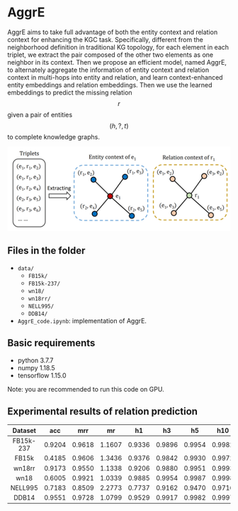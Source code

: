 # AggrE
AggrE aims to take full advantage of both the entity context and relation context for enhancing the KGC task. Specifically, different from the neighborhood definition in traditional KG topology, for each element in each triplet, we extract the pair composed of the other two elements as one neighbor in its context.
Then we propose an efficient model, named AggrE, to alternately aggregate the information of entity context and relation context in multi-hops into entity and relation, and learn context-enhanced entity embeddings and relation embeddings. Then we use the learned embeddings to predict the missing relation $$r$$ given a pair of entities $$(h,?,t)$$ to complete knowledge graphs.

![](https://github.com/joe817/img/blob/master/Aggre.png)

## Files in the folder

- `data/`
  - `FB15k/`
  - `FB15k-237/`
  - `wn18/`
  - `wn18rr/`
  - `NELL995/`
  - `DDB14/`
- `AggrE_code.ipynb`: implementation of AggrE.

## Basic requirements

* python 3.7.7
* numpy 1.18.5
* tensorflow 1.15.0

Note: you are recommended to run this code on GPU.

## Experimental results of relation prediction

| Dataset |  acc | mrr | mr | h1 | h3 | h5 | h10 |
|:---------------:|:---------------:|:---------------:|:---------------:|:---------------:|:---------------:|:---------------:|:---------------:|
|FB15k-237|0.9204| 0.9618 |1.1607|0.9336|0.9896|0.9954|0.9982|
|FB15k|0.4185|0.9606|1.3436|0.9376|0.9842|0.9930|0.9972|
|wn18rr|0.9173|0.9550|1.1338|0.9206|0.9880|0.9951|0.9993|
|wn18|0.6005|0.9921|1.0339|0.9885|0.9954|0.9987|0.9998|
|NELL995|0.7183|0.8509|2.2773|0.7737|0.9162|0.9470|0.9716|
|DDB14|0.9551|0.9728|1.0799|0.9529|0.9917|0.9982|0.9997|
